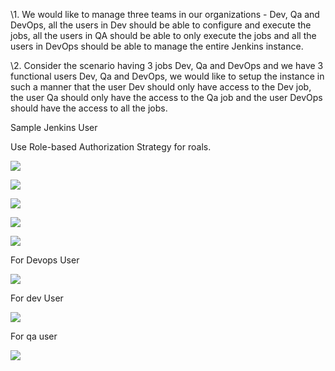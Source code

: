 \1. We would like to manage three teams in our organizations - Dev, Qa and DevOps, all the users in Dev should be able to configure and execute the jobs, all the users in QA should be able to only execute the jobs and all the users in DevOps should be able to manage the entire Jenkins instance.

\2. Consider the scenario having 3 jobs Dev, Qa and DevOps and we have 3 functional users Dev, Qa and DevOps, we would like to setup the instance in such a manner that the user Dev should only have access to the Dev job, the user Qa should only have the access to the Qa job and the user DevOps should have the access to all the jobs.

Sample Jenkins User

Use Role-based Authorization Strategy for roals.


![](Aspose.Words.0826b68e-26f4-4f91-bfde-5c762f84c03a.001.png) 

![](Aspose.Words.0826b68e-26f4-4f91-bfde-5c762f84c03a.002.png) 

![](Aspose.Words.0826b68e-26f4-4f91-bfde-5c762f84c03a.003.png) 

![](Aspose.Words.0826b68e-26f4-4f91-bfde-5c762f84c03a.004.png) 

![](Aspose.Words.0826b68e-26f4-4f91-bfde-5c762f84c03a.005.png) 

For Devops User

![](Aspose.Words.0826b68e-26f4-4f91-bfde-5c762f84c03a.006.png) 

For dev User

![](Aspose.Words.0826b68e-26f4-4f91-bfde-5c762f84c03a.007.png) 

For qa user

![](Aspose.Words.0826b68e-26f4-4f91-bfde-5c762f84c03a.008.png)

